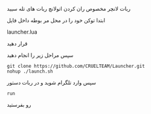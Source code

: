 ربات لانچر مخصوص ران کردن اتولانچ ربات های تله سیید

ابتدا توکن خود را در محل مر بوطه داخل فایل 

launcher.lua 

قرار دهید 

سپس مراحل زیر را انجام دهید

````````````
git clone https://github.com/CRUELTEAM/Launcher.git
nohup ./launch.sh

```````````````````

سپس وارد تلگرام شوید و در ربات دستور
`````````
run
````````````

رو بفرستید

